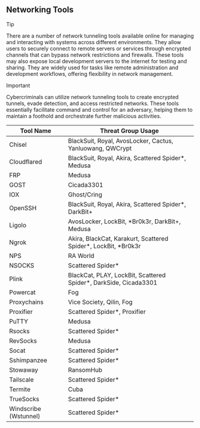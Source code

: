 ## Networking Tools

> [!TIP]
> There are a number of network tunneling tools available online for managing and interacting with systems across different environments. They allow users to securely connect to remote servers or services through encrypted channels that can bypass network restrictions and firewalls. These tools may also expose local development servers to the internet for testing and sharing. They are widely used for tasks like remote administration and development workflows, offering flexibility in network management.

> [!IMPORTANT]
> Cybercriminals can utilize network tunneling tools to create encrypted tunnels, evade detection, and access restricted networks. These tools essentially facilitate command and control for an adversary, helping them to maintain a foothold and orchestrate further malicious activities.

| Tool Name | Threat Group Usage |
|---|---|
| Chisel | BlackSuit, Royal, AvosLocker, Cactus, Yanluowang, QWCrypt |
| Cloudflared | BlackSuit, Royal, Akira, Scattered Spider*, Medusa |
| FRP | Medusa |
| GOST | Cicada3301 |
| IOX | Ghost/Cring |
| OpenSSH | BlackSuit, Royal, Akira, Scattered Spider*, DarkBit+ |
| Ligolo | AvosLocker, LockBit, *Br0k3r, DarkBit+, Medusa |
| Ngrok | Akira, BlackCat, Karakurt, Scattered Spider*, LockBit, *Br0k3r |
| NPS | RA World |
| NSOCKS | Scattered Spider* |
| Plink | BlackCat, PLAY, LockBit, Scattered Spider*, DarkSide, Cicada3301 |
| Powercat | Fog |
| Proxychains | Vice Society, Qilin, Fog |
| Proxifier | Scattered Spider*, Proxifier |
| PuTTY | Medusa |
| Rsocks | Scattered Spider* |
| RevSocks | Medusa |
| Socat | Scattered Spider* |
| Sshimpanzee | Scattered Spider* |
| Stowaway | RansomHub |
| Tailscale | Scattered Spider* |
| Termite | Cuba |
| TrueSocks | Scattered Spider* |
| Windscribe (Wstunnel) | Scattered Spider* |
